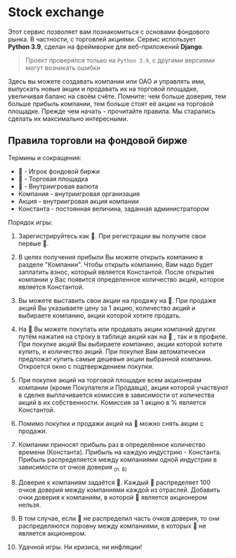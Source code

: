 # Stock exchange
Этот сервис позволяет вам познакомиться с основами фондового рынка. В частности, с торговлей акциями. Сервис использует **Python&nbsp;3.9**, сделан на фреймворке для веб-приложений **Django**.
> Проект проверялся только на `Python 3.9`, с другими версиями могут возникать ошибки

Здесь вы можете создавать компании или ОАО и управлять ими, выпускать новые акции и продавать их на торговой площадке, увеличивая баланс на своём счёте. Помните: чем больше доверия, тем больше прибыль компании, тем больше стоят её акции на торговой площадке.
Прежде чем начать - прочитайте правила. Мы старались сделать их максимально интересными.

## Правила торговли на фондовой бирже

Термины и сокращения:

- 🚶 - Игрок фондовой биржи
- 🛒 - Торговая площадка
- 💸 - Внутриигровая валюта
- Компания - внутриигровая организация
- Акция - внутриигровая акция компании
- Константа - постоянная величина, заданная администратором

Порядок игры:

1. Зарегистрируйтесь как 🚶. При регистрации вы получите свои первые 💸.

2. В целях получения прибыли Вы можете открыть компанию в разделе "Компании". Чтобы открыть компанию, Вам надо будет заплатить взнос, который является Константой. После открытия компании у Вас появится определенное количество акций, которое является Константой.

3. Вы можете выставить свои акции на продажу на 🛒. При продаже акций Вы указываете цену за 1 акцию, количество акций и выбираете компанию, акции которой хотите продать.

4. На 🛒 Вы можете покупать или продавать акции компаний других путём нажатия на строку в таблице акций как на 🛒 , так и в профиле. При покупке акций Вы выбираете компанию, акции которой хотите купить, и количество акций. При покупке Вам автоматически предложат купить самые дешевые акции выбранной компании. Откроется окно с подтверждением покупки.

5. При покупке акций на торговой площадке всем акционерам компании (кроме Покупателя и Продавца), акции которой участвуют в сделке выплачивается комиссия в зависимости от количества акций в их собственности. Комиссия за 1 акцию в % является Константой.

6. Помимо покупки и продажи акций на 🛒 можно снять акции с продажи.

7. Компании приносят прибыль раз в определённое количество времени (Константа). Прибыль на каждую индустрию - Константа. Прибыль распределяется между компаниями одной индустрии в зависимости от очков доверия <sub>(п. 8)</sub>

8. Доверие к компаниям задаётся 🚶. Каждый 🚶 распределяет 100 очков доверия между компаниями каждой из отраслей. Добавить очки доверия к компаниям, в которой 🚶 является акционером нельзя.

9. В том случае, если 🚶 не распределил часть очков доверия, то они распределяются поровну между компаниями, в которых 🚶 не является акционером.

10. Удачной игры. Ни кризиса, ни инфляции!
